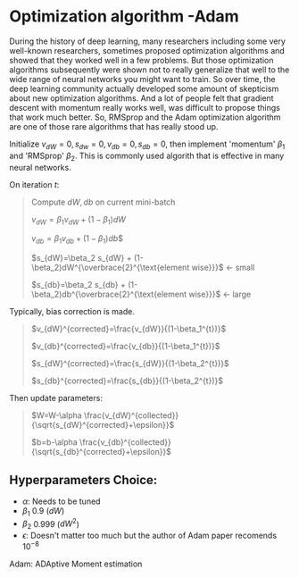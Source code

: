 # Optimization algorithm -Adam

During the history of deep learning, many researchers including some very well-known researchers, sometimes proposed optimization algorithms and showed that they worked well in a few problems. But those optimization algorithms subsequently were shown not to really generalize that well to the wide range of neural networks you might want to train. So over time, the deep learning community actually developed some amount of skepticism about new optimization algorithms. And a lot of people felt that gradient descent with momentum really works well, was difficult to propose things that work much better. So, RMSprop and the Adam optimization algorithm are one of those rare algorithms that has really stood up.

Initialize $v_{dW}=0, s_{dw}=0, v_{db}=0, s_{db}=0$, then implement 'momentum' $\beta_1$ and 'RMSprop' $\beta_2$. This is commonly used algorith that is effective in many neural networks.

On iteration $t:$<br>
> Compute $dW, db$ on current mini-batch
>
> $v_{dW}=\beta_1 v_{dW} + (1-\beta_1)dW$
>
> $v_{db}=\beta_1 v_{db} + (1-\beta_1)db$$
>
> $s_{dW}=\beta_2 s_{dW} + (1-\beta_2)dW^{\overbrace{2}^{\text{element wise}}}$ $\leftarrow$ small
>
> $s_{db}=\beta_2 s_{db} + (1-\beta_2)db^{\overbrace{2}^{\text{element wise}}}$ $\leftarrow$ large

Typically, bias correction is made.

> $v_{dW}^{corrected}=\frac{v_{dW}}{(1-\beta_1^{t})}$
>
> $v_{db}^{corrected}=\frac{v_{db}}{(1-\beta_1^{t})}$
>
> $s_{dW}^{corrected}=\frac{s_{dW}}{(1-\beta_2^{t})}$
>
> $s_{db}^{corrected}=\frac{s_{db}}{(1-\beta_2^{t})}$


Then update parameters:

> $W=W-\alpha \frac{v_{dW}^{collected}}{\sqrt{s_{dW}^{corrected}+\epsilon}}$
>
> $b=b-\alpha \frac{v_{db}^{collected}}{\sqrt{s_{db}^{corrected}+\epsilon}}$

## Hyperparameters Choice:

* $\alpha$: Needs to be tuned
* $\beta_1$ 0.9 ($dW$)
* $\beta_2$ 0.999 ($dW^2$)
* $\epsilon$: Doesn't matter too much but the author of Adam paper recomends $10^{-8}$

Adam: ADAptive Moment estimation
